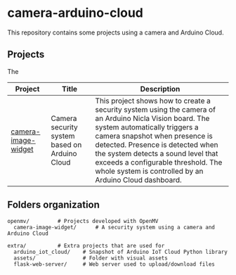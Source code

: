 # camera-arduino-cloud

This repository contains some projects using a camera and Arduino Cloud.

## Projects

The

| Project | Title | Description |
| ----------- | ----------- | ----------- |
| [camera-image-widget](openmv/camera-image-widget/) | Camera security system based on Arduino Cloud  | This project shows how to create a security system using the camera of an Arduino Nicla Vision board. The system automatically triggers a camera snapshot when presence is detected. Presence is detected when the system detects a sound level that exceeds a configurable threshold. The whole system is controlled by an Arduino Cloud dashboard. 

## Folders organization

```
openmv/         # Projects developed with OpenMV
  camera-image-widget/      # A security system using a camera and Arduino Cloud

extra/          # Extra projects that are used for
  arduino_iot_cloud/    # Snapshot of Arduino IoT Cloud Python library
  assets/               # Folder with visual assets
  flask-web-server/     # Web server used to upload/download files
```


